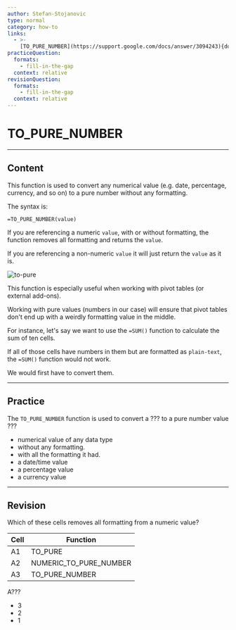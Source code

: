 ```yaml
---
author: Stefan-Stojanovic
type: normal
category: how-to
links:
  - >-
    [TO_PURE_NUMBER](https://support.google.com/docs/answer/3094243){documentation}
practiceQuestion:
  formats:
    - fill-in-the-gap
  context: relative
revisionQuestion:
  formats:
    - fill-in-the-gap
  context: relative
---
```


# TO_PURE_NUMBER


---

## Content

This function is used to convert any numerical value (e.g. date, percentage, currency, and so on) to a pure number without any formatting.

The syntax is:

```plain-text
=TO_PURE_NUMBER(value)
```

If you are referencing a numeric `value`, with or without formatting, the function removes all formatting and returns the `value`.

If you are referencing a non-numeric `value` it will just return the `value` as it is.

![to-pure](https://img.enkipro.com/590c587e854b5b135e765d969aff99d8.png)

This function is especially useful when working with pivot tables (or external add-ons). 

Working with pure values (numbers in our case) will ensure that pivot tables don't end up with a weirdly formatting value in the middle.

For instance, let's say we want to use the `=SUM()` function to calculate the sum of ten cells.

If all of those cells have numbers in them but are formatted as `plain-text`, the `=SUM()` function would not work. 

We would first have to convert them.


---

## Practice

The `TO_PURE_NUMBER` function is used to convert a ??? to a pure number value ???

- numerical value of any data type
- without any formatting.
- with all the formatting it had.
- a date/time value
- a percentage value
- a currency value


---

## Revision

Which of these cells removes all formatting from a numeric value?

| Cell | Function               |
|------|------------------------|
|  A1  | TO_PURE                |
|  A2  | NUMERIC_TO_PURE_NUMBER |
|  A3  | TO_PURE_NUMBER         |

A???

- 3
- 2
- 1
